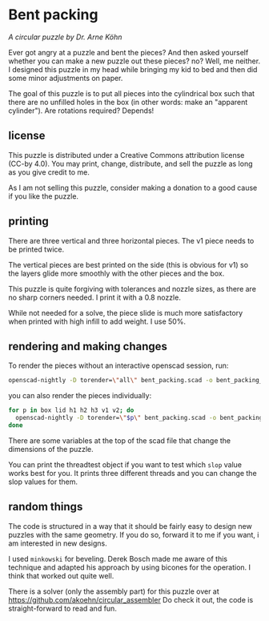 # Bent packing

*A circular puzzle by Dr. Arne Köhn*

Ever got angry at a puzzle and bent the pieces? And then asked
yourself whether you can make a new puzzle out these pieces? no? Well,
me neither. I designed this puzzle in my head while bringing my kid to
bed and then did some minor adjustments on paper.

The goal of this puzzle is to put all pieces into the cylindrical box
such that there are no unfilled holes in the box (in other words: make
an "apparent cylinder").  Are rotations required? Depends!

## license

This puzzle is distributed under a Creative Commons attribution
license (CC-by 4.0). You may print, change, distribute, and sell the
puzzle as long as you give credit to me.

As I am not selling this puzzle, consider making a donation to a good
cause if you like the puzzle.

## printing

There are three vertical and three horizontal pieces. The v1 piece
needs to be printed twice.

The vertical pieces are best printed on the side (this is obvious for
v1) so the layers glide more smoothly with the other pieces and the
box.

This puzzle is quite forgiving with tolerances and nozzle sizes, as
there are no sharp corners needed.  I print it with a 0.8 nozzle.

While not needed for a solve, the piece slide is much more
satisfactory when printed with high infill to add weight. I use 50%.

## rendering and making changes

To render the pieces without an interactive openscad session, run:
```bash
openscad-nightly -D torender=\"all\" bent_packing.scad -o bent_packing_all.3mf
```

you can also render the pieces individually:

```bash
for p in box lid h1 h2 h3 v1 v2; do
  openscad-nightly -D torender=\"$p\" bent_packing.scad -o bent_packing_$p.3mf
done
```

There are some variables at the top of the scad file that change the
dimensions of the puzzle. 

You can print the threadtest object if you want to test which `slop`
value works best for you. It prints three different threads and you
can change the slop values for them.

## random things

The code is structured in a way that it should be fairly easy to
design new puzzles with the same geometry.  If you do so, forward it
to me if you want, i am interested in new designs.

I used `minkowski` for beveling. Derek Bosch made me aware of this
technique and adapted his approach by using bicones for the
operation. I think that worked out quite well.

There is a solver (only the assembly part) for this puzzle over at
https://github.com/akoehn/circular_assembler
Do check it out, the code is straight-forward to read and fun.
